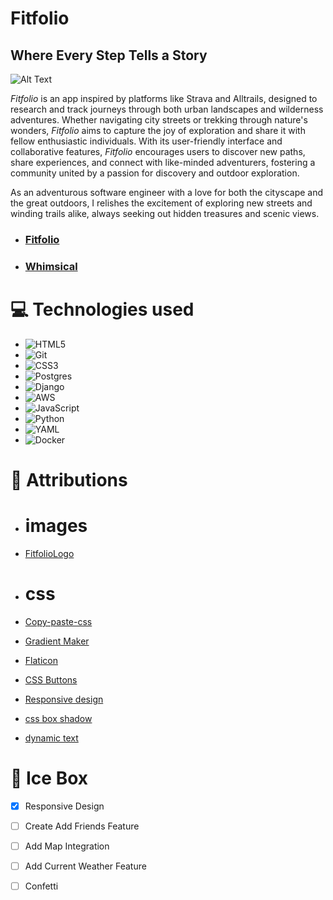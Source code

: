 # Fitfolio 
## Where Every Step Tells a Story

![Alt Text](./public/images/Unit%202.png)

*Fitfolio* is an app inspired by platforms like Strava and Alltrails, designed to research and track journeys through both urban landscapes and wilderness adventures. Whether navigating city streets or trekking through nature's wonders, *Fitfolio* aims to capture the joy of exploration and share it with fellow enthusiastic individuals. With its user-friendly interface and collaborative features, *Fitfolio* encourages users to discover new paths, share experiences, and connect with like-minded adventurers, fostering a community united by a passion for discovery and outdoor exploration.

As an adventurous software engineer with a love for both the cityscape and the great outdoors, I relishes the excitement of exploring new streets and winding trails alike, always seeking out hidden treasures and scenic views.



* ### [Fitfolio](https://pickleballtracker.fly.dev)
* ### [Whimsical](https://whimsical.com/fitfolio-9gjs8npZunk3R8SeGr2GE4)

# 💻 Technologies used 

* <a>![HTML5](https://img.shields.io/badge/html5-%23E34F26.svg?style=for-the-badge&logo=html5&logoColor=white)</a>
* <a>![Git](https://img.shields.io/badge/git-%23F05033.svg?style=for-the-badge&logo=git&logoColor=white)</a>
* <a>![CSS3](https://img.shields.io/badge/css3-%231572B6.svg?style=for-the-badge&logo=css3&logoColor=white)</a>
* <a>![Postgres](https://img.shields.io/badge/postgres-%23316192.svg?style=for-the-badge&logo=postgresql&logoColor=white)</a>
* <a>![Django](https://img.shields.io/badge/django-%23092E20.svg?style=for-the-badge&logo=django&logoColor=white)</a>
* <a>![AWS](https://img.shields.io/badge/AWS-%23FF9900.svg?style=for-the-badge&logo=amazon-aws&logoColor=white)</a>
* <a>![JavaScript](https://img.shields.io/badge/javascript-%23323330.svg?style=for-the-badge&logo=javascript&logoColor=%23F7DF1E)</a>
* <a>![Python](https://img.shields.io/badge/python-3670A0?style=for-the-badge&logo=python&logoColor=ffdd54)</a>
* <a>![YAML](https://img.shields.io/badge/yaml-%23ffffff.svg?style=for-the-badge&logo=yaml&logoColor=151515)</a>
* <a>![Docker](https://img.shields.io/badge/docker-%230db7ed.svg?style=for-the-badge&logo=docker&logoColor=white)</a>



# 💌 Attributions 
* # images
* [FitfolioLogo](https://www.shopify.com/tools/logo-maker)

* # css
* [Copy-paste-css](https://copy-paste-css.com/)
* [Gradient Maker](https://coolors.co/gradient-maker/ddb4f6-8dd0fc)
* [Flaticon](https://www.flaticon.com/)
* [CSS Buttons](https://getcssscan.com/css-buttons-examples)
* [Responsive design](https://youtu.be/HbBMp6yUXO0?si=ewkSnuy17KrDCHoW)
* [css box shadow](https://getcssscan.com/css-box-shadow-examples)
* [dynamic text](https://alvarotrigo.com/blog/css-text-animations/)


# 🧊 Ice Box  
- [x] Responsive Design
- [ ] Create Add Friends Feature
- [ ] Add Map Integration
- [ ] Add Current Weather Feature
- [ ] Confetti






